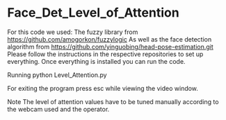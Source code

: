 # Face_Det_Level_of_Attention
For this code we used:
The fuzzy library from https://github.com/amogorkon/fuzzylogic
As well as the face detection algorithm from https://github.com/yinguobing/head-pose-estimation.git
Please follow the instructions in the respective repositories to set up everything.
Once everything is installed you can run the code.

Running
python Level_Attention.py

For exiting the program press esc while viewing the video window.

Note
The level of attention values have to be tuned manually according to the webcam used and the operator.
